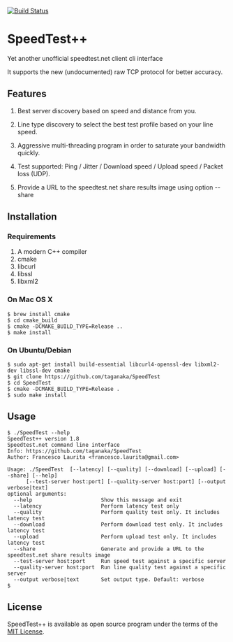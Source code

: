 [![Build Status](https://travis-ci.org/taganaka/SpeedTest.svg?branch=master)](https://travis-ci.org/taganaka/SpeedTest)

# SpeedTest++

Yet another unofficial speedtest.net client cli interface

It supports the new (undocumented) raw TCP protocol for better accuracy.

## Features

1. Best server discovery based on speed and distance from you.

2. Line type discovery to select the best test profile based on your line speed.

3. Aggressive multi-threading program in order to saturate your bandwidth quickly.

4. Test supported: Ping / Jitter / Download speed / Upload speed / Packet loss (UDP).

5. Provide a URL to the speedtest.net share results image using option --share

## Installation

### Requirements

1. A modern C++ compiler
2. cmake
3. libcurl
4. libssl
5. libxml2

### On Mac OS X

```
$ brew install cmake
$ cd cmake_build
$ cmake -DCMAKE_BUILD_TYPE=Release ..
$ make install
```

### On Ubuntu/Debian

```
$ sudo apt-get install build-essential libcurl4-openssl-dev libxml2-dev libssl-dev cmake
$ git clone https://github.com/taganaka/SpeedTest
$ cd SpeedTest
$ cmake -DCMAKE_BUILD_TYPE=Release .
$ sudo make install
```

## Usage

```
$ ./SpeedTest --help
SpeedTest++ version 1.8
Speedtest.net command line interface
Info: https://github.com/taganaka/SpeedTest
Author: Francesco Laurita <francesco.laurita@gmail.com>

Usage: ./SpeedTest  [--latency] [--quality] [--download] [--upload] [--share] [--help]
      [--test-server host:port] [--quality-server host:port] [--output verbose|text]
optional arguments:
  --help                      Show this message and exit
  --latency                   Perform latency test only
  --quality                   Perform quality test only. It includes latency test
  --download                  Perform download test only. It includes latency test
  --upload                    Perform upload test only. It includes latency test
  --share                     Generate and provide a URL to the speedtest.net share results image
  --test-server host:port     Run speed test against a specific server
  --quality-server host:port  Run line quality test against a specific server
  --output verbose|text       Set output type. Default: verbose
$
```

## License

SpeedTest++ is available as open source program under the terms of the [MIT License](http://opensource.org/licenses/MIT).
